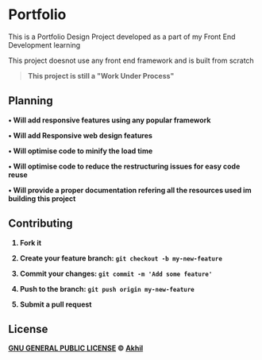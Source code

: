 # Portfolio

This is a Portfolio Design Project developed as a part of my Front End Development learning

This project doesnot use any front end framework and is built from scratch

> <b>This project is still a "Work Under Process"<b>

## Planning
• Will add responsive features using any popular framework

• Will add Responsive web design features

• Will optimise code to minify the load time

• Will optimise code to reduce the restructuring issues for easy code reuse

• Will provide a proper documentation refering all the resources used im building this project

## Contributing

1. Fork it

2. Create your feature branch: `git checkout -b my-new-feature`

3. Commit your changes: `git commit -m 'Add some feature'`

4. Push to the branch: `git push origin my-new-feature`

5. Submit a pull request

## License

[GNU GENERAL PUBLIC LICENSE](./LICENSE) © [Akhil](https://github.com/Akhi1)
